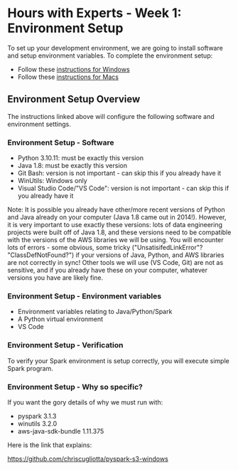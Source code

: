 # Hours with Experts - Week 1: Environment Setup

To set up your development environment, we are going to install software and setup environment variables. To complete the environment setup:

- Follow these [instructions for Windows](setup-windows.md)
- Follow these [instructions for Macs](setup-mac.md)

## Environment Setup Overview
The instructions linked above will configure the following software and environment settings. 

### Environment Setup - Software
* Python 3.10.11: must be exactly this version
* Java 1.8: must be exactly this version
* Git Bash: version is not important - can skip this if you already have it
* WinUtils: Windows only
* Visual Studio Code/"VS Code": version is not important - can skip this if you already have it 

Note: It is possible you already have other/more recent versions of Python and Java already on your computer (Java 1.8 came out in 2014!). However, it is very important to use exactly these versions: lots of data engineering projects were built off of Java 1.8, and these versions need to be compatible with the versions of the AWS libraries we will be using. You will encounter lots of errors - some obvious, some tricky ("UnsatisifedLinkError"? "ClassDefNotFound?") if your versions of Java, Python, and AWS libraries are not correctly in sync!  Other tools we will use (VS Code, Git) are not as sensitive, and if you already have these on your computer, whatever versions you have are likely fine.


### Environment Setup - Environment variables

* Environment variables relating to Java/Python/Spark
* A Python virtual environment
* VS Code


### Environment Setup - Verification
To verify your Spark environment is setup correctly, you will execute simple Spark program.


### Environment Setup - Why so specific?

If you want the gory details of why we must run with:

- pyspark 3.1.3
- winutils 3.2.0
- aws-java-sdk-bundle 1.11.375

Here is the link that explains:

https://github.com/chriscugliotta/pyspark-s3-windows